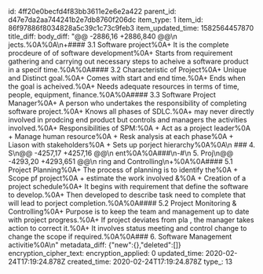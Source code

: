 id: 4ff20e0becfd4f83bb3611e2e6e2a422
parent_id: d47e7da2aa744241b2e7db8760f206dc
item_type: 1
item_id: 86f97886f8034828a5c39c1c73c9feb3
item_updated_time: 1582564457870
title_diff: 
body_diff: "@@ -2886,16 +2886,840 @@\n jects.%0A%0A\n+#### 3.1  Software project%0A+ It is the complete procdeure of of software development%0A+ Starts from requirement gathering and carrying out necessary steps to acheive a software product in a specif time.%0A%0A#### 3.2 Characteristic of Project%0A+ Unique and Distinct goal.%0A+ Comes with start and end time.%0A+ Ends when the goal is acheived.%0A+ Needs adequate resources in terms of time, people, equipment, finance.%0A%0A#### 3.3 Software Project Manager%0A+ A person who undertakes the responsibility of completing software project.%0A+ Knows all phases of SDLC.%0A+ may never directly involved in prodcing end product but controls and managers the activities involved.%0A+ Responsibilities of SPM:%0A  + Act as a project leader%0A  + Manage human resource%0A  + Resk analysis at each phase%0A  + Liason with stakeholders%0A  + Sets up porject hierarchy%0A%0A\n ### 4. S\n@@ -4257,17 +4257,16 @@\n ent%0A%0A###\n-#\n  5. Proj\n@@ -4293,20 +4293,651 @@\n ring and Controlling\n+%0A%0A#### 5.1 Project Planning%0A+ The process of planning is to identify the%0A  + Scope pf project%0A  + estimate the work involved &%0A  + Creation of a project schedule%0A+ It begins with requirement that define the software to develop.%0A+ Then developed to describe task need to complete that will lead to porject completion.%0A%0A#### 5.2 Project Monitoring & Controlling%0A+ Purpose is to keep the team and management up to date with project progress.%0A+ If project deviates from pla , the manager takes action to correct it.%0A+ It involves status meeting and control change to change the scope if required.%0A%0A### 6. Software Management activitie%0A\n"
metadata_diff: {"new":{},"deleted":[]}
encryption_cipher_text: 
encryption_applied: 0
updated_time: 2020-02-24T17:19:24.878Z
created_time: 2020-02-24T17:19:24.878Z
type_: 13